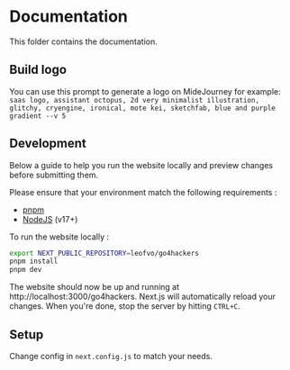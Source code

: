 # Documentation

This folder contains the documentation.

## Build logo

You can use this prompt to generate a logo on MideJourney for example:
`saas logo, assistant octopus, 2d very minimalist illustration, glitchy, cryengine, ironical, mote kei, sketchfab, blue and purple gradient --v 5`

## Development

Below a guide to help you run the website locally and preview changes before submitting them.

Please ensure that your environment match the following requirements :

- [pnpm](https://pnpm.io/installation)
- [NodeJS](https://nodejs.org/en/) (v17+)

To run the website locally :

```bash
export NEXT_PUBLIC_REPOSITORY=leofvo/go4hackers
pnpm install
pnpm dev
```

The website should now be up and running at http://localhost:3000/go4hackers. Next.js will automatically reload your changes. When you're done, stop the server by hitting `CTRL+C`.

## Setup

Change config in `next.config.js` to match your needs.
